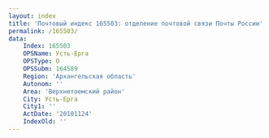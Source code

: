 ```yaml
---
layout: index
title: 'Почтовый индекс 165503: отделение почтовой связи Почты России'
permalink: /165503/
data:
    Index: 165503
    OPSName: Усть-Ерга
    OPSType: О
    OPSSubm: 164589
    Region: 'Архангельская область'
    Autonom: ''
    Area: 'Верхнетоемский район'
    City: Усть-Ерга
    City1: ''
    ActDate: '20101124'
    IndexOld: ''
---
```

